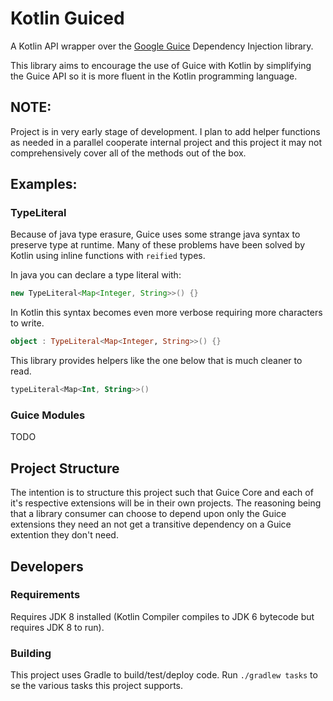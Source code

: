 # Kotlin Guiced

A Kotlin API wrapper over the [Google Guice](https://github.com/google/guice) Dependency Injection library.

This library aims to encourage the use of Guice with Kotlin by simplifying the Guice API so it is more
fluent in the Kotlin programming language.

## NOTE:
Project is in very early stage of development. I plan to add helper functions as needed in a parallel cooperate internal
project and this project it may not comprehensively cover all of the methods out of the box.

## Examples:

### TypeLiteral
Because of java type erasure, Guice uses some strange java syntax to preserve type at runtime.
Many of these problems have been solved by Kotlin using inline functions with `reified` types.

In java you can declare a type literal with:
```java
new TypeLiteral<Map<Integer, String>>() {}
```
In Kotlin this syntax becomes even more verbose requiring more characters to write. 
```kotlin
object : TypeLiteral<Map<Integer, String>>() {}
```
This library provides helpers like the one below that is much cleaner to read.
```kotlin
typeLiteral<Map<Int, String>>()
```

### Guice Modules

TODO

## Project Structure
The intention is to structure this project such that Guice Core and each of it's respective extensions will
be in their own projects. The reasoning being that a library consumer can choose to depend upon only the Guice 
extensions they need an not get a transitive dependency on a Guice extention they don't need.


## Developers

### Requirements
Requires JDK 8 installed (Kotlin Compiler compiles to JDK 6 bytecode but requires JDK 8 to run).

### Building

This project uses Gradle to build/test/deploy code.
Run `./gradlew tasks` to se the various tasks this project supports.
